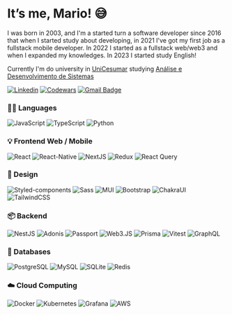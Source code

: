 # It’s me, Mario! 😅

I was born in 2003, and I'm a started turn a software developer since 2016 that when I started study about developing, in 2021 I've got my first job as a fullstack mobile developer. In 2022 I started as a fullstack web/web3 and when I expanded my knowledges. In 2023 I started study English!

Currently I'm do university in [UniCesumar](https://www.unicesumar.edu.br/home/) studying [Análise e Desenvolvimento de Sistemas](https://www.unicesumar.edu.br/ead/cursos-graduacao/analise-e-desenvolvimento-de-sistemas/)

[![Linkedin](https://img.shields.io/badge/-LinkedIn-blue?style=flat&logo=Linkedin&logoColor=white&link=https://www.linkedin.com/in/rebeccamanzi/)](https://www.linkedin.com/in/mariosantos7/)
[![Codewars](https://img.shields.io/badge/-Codewars-b1361E?style=flat-square&logo=Codewars&logoColor=white&link=https://www.codewars.com/users/eduardylopes)](https://www.codewars.com/users/mariosantosdev)
[![Gmail Badge](https://img.shields.io/badge/-mariodev7@gmail.com-c14438?style=flat&logo=Gmail&logoColor=white&link=mailto:mariodev7@gmail.com)](mailto:mariodev7@gmail.com)

### 👨‍💻 Languages

![JavaScript](https://img.shields.io/badge/JavaScript-F7DF1E?logo=JavaScript&logoColor=white)
![TypeScript](https://img.shields.io/badge/TypeScript-007ACC?logo=TypeScript&logoColor=white)
![Python](https://img.shields.io/badge/Python-3776AB?logo=python&logoColor=white)

### 💡 Frontend Web / Mobile

![React](https://img.shields.io/badge/React-61dafb?style=flat&logo=React&logoColor=black)
![React-Native](https://img.shields.io/badge/React%20Native-61DAFB?style=flat&logo=React&logoColor=black)
![NextJS](https://img.shields.io/badge/NextJS-111111?style=flat&logo=Next.js&logoColor=white)
![Redux](https://img.shields.io/badge/Redux-%23593d88.svg?&logo=redux&logoColor=white)
![React Query](https://img.shields.io/badge/ReactQuery-FF4154?&logo=ReactQuery&logoColor=white)

### 💄 Design
![Styled-components](https://img.shields.io/badge/Styled%20Components-DB7093?logo=Styled-components&logoColor=white)
![Sass](https://img.shields.io/badge/Sass-CC6699?logo=Sass&logoColor=white)
![MUI](https://img.shields.io/badge/MUI-007FFF?logo=MUI&logoColor=white)
![Bootstrap](https://img.shields.io/badge/Bootstrap-7952B3?style=flat&logo=Bootstrap&logoColor=white)
![ChakraUI](https://img.shields.io/badge/ChakraUI-319795?style=flat&logo=ChakraUI&logoColor=white)
![TailwindCSS](https://img.shields.io/badge/TailwindCSS-06B6D4?style=flat&logo=TailwindCSS&logoColor=white)

### 📦 Backend

![NestJS](https://img.shields.io/badge/NestJS-E0234E?logo=nestjs)
![Adonis](https://img.shields.io/badge/Adonis-5A45FF?style=flat&logo=adonisJS&logoColor=white)
![Passport](https://img.shields.io/badge/Passport-34E27A?logo=Passport&logoColor=white)
![Web3.JS](https://img.shields.io/badge/Web3.JS-F16822?style=flat&logo=Web3.JS&logoColor=white)
![Prisma](https://img.shields.io/badge/Prisma-2D3748?style=flat&logo=Prisma&logoColor=white)
![Vitest](https://img.shields.io/badge/Vitest-6E9F18?logo=vitest&logoColor=white)
![GraphQL](https://img.shields.io/badge/-GraphQL-E10098?style=flat&logo=graphql&logoColor=white)

### 💾 Databases

![PostgreSQL](https://img.shields.io/badge/PostgreSQL-4169E1?style=flat&logo=PostgreSQL&logoColor=white)
![MySQL](https://img.shields.io/badge/MySQL-4479A1?style=flat&logo=MySQL&logoColor=white)
![SQLite](https://img.shields.io/badge/SQLite-003B57?style=flat&logo=SQLite&logoColor=white)
![Redis](https://img.shields.io/badge/Redis-DC382D?style=flat&logo=Redis&logoColor=white)

### ☁️ Cloud Computing

![Docker](https://img.shields.io/badge/Docker-%230db7ed.svg?style=flat&logo=docker&logoColor=white)
![Kubernetes](https://img.shields.io/badge/Kubernetes-326CE5?logo=Kubernetes&logoColor=white)
![Grafana](https://img.shields.io/badge/Grafana-F46800?logo=Grafana&logoColor=white)
![AWS](https://img.shields.io/badge/Amazon_AWS-232F3E?logo=AmazonAWS&logoColor=white)

